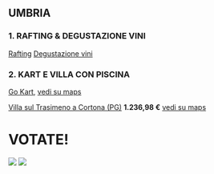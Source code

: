 
## UMBRIA
### 1. RAFTING & DEGUSTAZIONE VINI
[Rafting](https://www.raftingumbria.it)
[Degustazione vini]()

### 2. KART E VILLA CON PISCINA
[Go Kart,](http://www.trackfire.it)
[ vedi su maps](https://www.google.it/maps/place/TrackFire+Go-Kart/@43.0022825,12.1713442,17z/data=!3m1!4b1!4m5!3m4!1s0x132eae0ddb5c5a4f:0xcab46c6319892332!8m2!3d43.0022786!4d12.1735329)


<a href="https://www.vrbo.com/it-it/affitto-vacanze/p986615vb?CID=a_ph_6&adultsCount=13&arrival=2020-08-22&cid=l_ha3pd-affiliate-6_&departure=2020-08-23&gx-currency=EUR&k_clickid=1101l9pRm2A7&unitId=1534571&utm_campaign=hometogo_1100l265&utm_content=0&utm_medium=partner&utm_source=aff_ph" target="_blank">Villa sul Trasimeno a Cortona (PG)</a>
**1.236,98 €**
[vedi su maps](https://www.google.it/maps/place/La+Villa+sul+Lago/@43.2178713,12.0923008,17z/data=!3m1!4b1!4m8!3m7!1s0x132c00b7d4e171cd:0xb5cdf07d7b3f32e5!5m2!4m1!1i2!8m2!3d43.2178674!4d12.0944895)

# VOTATE!

[![](https://api.gh-polls.com/poll/01EC5R2CCS8KSHSRY74SM0K2H3/1.%20RAFTING%20%26%20DEGUSTAZIONE%20VINI)](https://api.gh-polls.com/poll/01EC5R2CCS8KSHSRY74SM0K2H3/1.%20RAFTING%20%26%20DEGUSTAZIONE%20VINI/vote)
[![](https://api.gh-polls.com/poll/01EC5R2CCS8KSHSRY74SM0K2H3/2.%20KART%20E%20VILLA%20CON%20PISCINA)](https://api.gh-polls.com/poll/01EC5R2CCS8KSHSRY74SM0K2H3/2.%20KART%20E%20VILLA%20CON%20PISCINA/vote)
